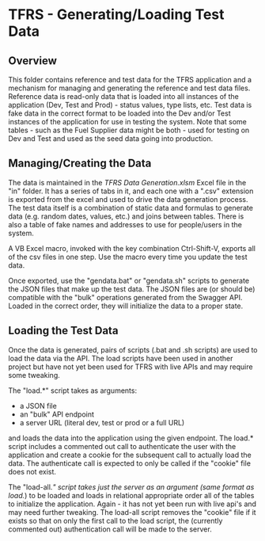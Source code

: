 TFRS - Generating/Loading Test Data
======================

Overview
--------
This folder contains reference and test data for the TFRS application and a mechanism for managing and generating the reference and test data files. Reference data is read-only data that is loaded into all instances of the application (Dev, Test and Prod) - status values, type lists, etc. Test data is fake data in the correct format to be loaded into the Dev and/or Test instances of the application for use in testing the system. Note that some tables - such as the Fuel Supplier data might be both - used for testing on Dev and Test and used as the seed data going into production.

Managing/Creating the Data
---------------------
The data is maintained in the _TFRS Data Generation.xlsm_ Excel file in the "in" folder. It has a series of tabs in it, and each one with a ".csv" extension is exported from the excel and used to drive the data generation process.  The test data itself is a combination of static data and formulas to generate data (e.g. random dates, values, etc.) and joins between tables. There is also a table of fake names and addresses to use for people/users in the system.

A VB Excel macro, invoked with the key combination Ctrl-Shift-V, exports all of the csv files in one step. Use the macro every time you update the test data.

Once exported, use the "gendata.bat" or "gendata.sh" scripts to generate the JSON files that make up the test data. The JSON files are (or should be) compatible with the "bulk" operations generated from the Swagger API. Loaded in the correct order, they will initialize the data to a proper state.

Loading the Test Data
----------------
Once the data is generated, pairs of scripts (.bat and .sh scripts) are used to load the data via the API.  The load scripts have been used in another project but have not yet been used for TFRS with live APIs and may require some tweaking.

The "load.*" script takes as arguments:

* a JSON file
* an "bulk" API endpoint
* a server URL (literal dev, test or prod or a full URL)

and loads the data into the application using the given endpoint.  The load.* script includes a commented out call to authenticate the user with the application and create a cookie for the subsequent call to actually load the data. The authenticate call is expected to only be called if the "cookie" file does not exist.

The "load-all.*" script takes just the server as an argument (same format as load.*) to be loaded and loads in relational appropriate order all of the tables to initialize the application. Again - it has not yet been run with live api's and may need further tweaking. The load-all script removes the "cookie" file if it exists so that on only the first call to the load script, the (currently commented out) authentication call will be made to the server.
